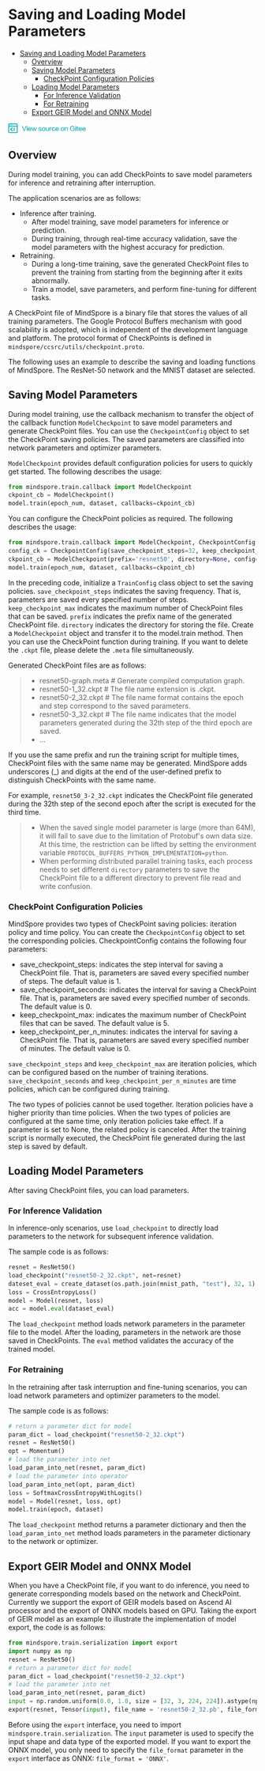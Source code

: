 # Saving and Loading Model Parameters

<!-- TOC -->

- [Saving and Loading Model Parameters](#saving-and-loading-model-parameters)
    - [Overview](#overview)
    - [Saving Model Parameters](#saving-model-parameters)
        - [CheckPoint Configuration Policies](#checkpoint-configuration-policies)
    - [Loading Model Parameters](#loading-model-parameters)
        - [For Inference Validation](#for-inference-validation)
        - [For Retraining](#for-retraining)
    - [Export GEIR Model and ONNX Model](#export-geir-model-and-onnx-model)

<!-- /TOC -->

<a href="https://gitee.com/mindspore/docs/blob/master/tutorials/source_en/use/saving_and_loading_model_parameters.md" target="_blank"><img src="../_static/logo_source.png"></a>

## Overview

During model training, you can add CheckPoints to save model parameters for inference and retraining after interruption.

The application scenarios are as follows:

- Inference after training.
    - After model training, save model parameters for inference or prediction.
    - During training, through real-time accuracy validation, save the model parameters with the highest accuracy for prediction.
- Retraining.
    - During a long-time training, save the generated CheckPoint files to prevent the training from starting from the beginning after it exits abnormally.
    - Train a model, save parameters, and perform fine-tuning for different tasks.

A CheckPoint file of MindSpore is a binary file that stores the values of all training parameters. The Google Protocol Buffers mechanism with good scalability is adopted, which is independent of the development language and platform.
The protocol format of CheckPoints is defined in `mindspore/ccsrc/utils/checkpoint.proto`.

The following uses an example to describe the saving and loading functions of MindSpore. The ResNet-50 network and the MNIST dataset are selected.

## Saving Model Parameters
During model training, use the callback mechanism to transfer the object of the callback function `ModelCheckpoint` to save model parameters and generate CheckPoint files.
You can use the `CheckpointConfig` object to set the CheckPoint saving policies.
The saved parameters are classified into network parameters and optimizer parameters.

`ModelCheckpoint` provides default configuration policies for users to quickly get started.
The following describes the usage:
```python
from mindspore.train.callback import ModelCheckpoint
ckpoint_cb = ModelCheckpoint()
model.train(epoch_num, dataset, callbacks=ckpoint_cb)
```

You can configure the CheckPoint policies as required.
The following describes the usage:

```python
from mindspore.train.callback import ModelCheckpoint, CheckpointConfig
config_ck = CheckpointConfig(save_checkpoint_steps=32, keep_checkpoint_max=10)
ckpoint_cb = ModelCheckpoint(prefix='resnet50', directory=None, config=config_ck)
model.train(epoch_num, dataset, callbacks=ckpoint_cb)
```

In the preceding code, initialize a `TrainConfig` class object to set the saving policies.
`save_checkpoint_steps` indicates the saving frequency. That is, parameters are saved every specified number of steps. `keep_checkpoint_max` indicates the maximum number of CheckPoint files that can be saved.
`prefix` indicates the prefix name of the generated CheckPoint file. `directory` indicates the directory for storing the file.
Create a `ModelCheckpoint` object and transfer it to the model.train method. Then you can use the CheckPoint function during training.
If you want to delete the `.ckpt` file, please delete the `.meta` file simultaneously.

Generated CheckPoint files are as follows:

> - resnet50-graph.meta # Generate compiled computation graph.
> - resnet50-1_32.ckpt  # The file name extension is .ckpt.
> - resnet50-2_32.ckpt  # The file name format contains the epoch and step correspond to the saved parameters.
> - resnet50-3_32.ckpt  # The file name indicates that the model parameters generated during the 32th step of the third epoch are saved.
> - ...


If you use the same prefix and run the training script for multiple times, CheckPoint files with the same name may be generated.
MindSpore adds underscores (_) and digits at the end of the user-defined prefix to distinguish CheckPoints with the same name.

For example, `resnet50_3-2_32.ckpt` indicates the CheckPoint file generated during the 32th step of the second epoch after the script is executed for the third time.

> - When the saved single model parameter is large (more than 64M), it will fail to save due to the limitation of Protobuf's own data size. At this time, the restriction can be lifted by setting the environment variable `PROTOCOL_BUFFERS_PYTHON_IMPLEMENTATION=python`.
> - When performing distributed parallel training tasks, each process needs to set different `directory` parameters to save the CheckPoint file to a different directory to prevent file read and write confusion.

### CheckPoint Configuration Policies

MindSpore provides two types of CheckPoint saving policies: iteration policy and time policy. You can create the `CheckpointConfig` object to set the corresponding policies.
CheckpointConfig contains the following four parameters:

- save_checkpoint_steps: indicates the step interval for saving a CheckPoint file. That is, parameters are saved every specified number of steps. The default value is 1.
- save_checkpoint_seconds: indicates the interval for saving a CheckPoint file. That is, parameters are saved every specified number of seconds. The default value is 0.
- keep_checkpoint_max: indicates the maximum number of CheckPoint files that can be saved. The default value is 5.
- keep_checkpoint_per_n_minutes: indicates the interval for saving a CheckPoint file. That is, parameters are saved every specified number of minutes. The default value is 0.

`save_checkpoint_steps` and `keep_checkpoint_max` are iteration policies, which can be configured based on the number of training iterations.
`save_checkpoint_seconds` and `keep_checkpoint_per_n_minutes` are time policies, which can be configured during training.

The two types of policies cannot be used together. Iteration policies have a higher priority than time policies. When the two types of policies are configured at the same time, only iteration policies take effect.
If a parameter is set to None, the related policy is canceled.
After the training script is normally executed, the CheckPoint file generated during the last step is saved by default.


## Loading Model Parameters

After saving CheckPoint files, you can load parameters.

### For Inference Validation

In inference-only scenarios, use `load_checkpoint` to directly load parameters to the network for subsequent inference validation.

The sample code is as follows:

```python
resnet = ResNet50()
load_checkpoint("resnet50-2_32.ckpt", net=resnet)
dateset_eval = create_dataset(os.path.join(mnist_path, "test"), 32, 1) # define the test dataset
loss = CrossEntropyLoss()
model = Model(resnet, loss)
acc = model.eval(dataset_eval)
```

The `load_checkpoint` method loads network parameters in the parameter file to the model. After the loading, parameters in the network are those saved in CheckPoints.
The `eval` method validates the accuracy of the trained model.

### For Retraining

In the retraining after task interruption and fine-tuning scenarios, you can load network parameters and optimizer parameters to the model.

The sample code is as follows:
```python
# return a parameter dict for model
param_dict = load_checkpoint("resnet50-2_32.ckpt")
resnet = ResNet50()
opt = Momentum()
# load the parameter into net
load_param_into_net(resnet, param_dict)
# load the parameter into operator
load_param_into_net(opt, param_dict)
loss = SoftmaxCrossEntropyWithLogits()
model = Model(resnet, loss, opt)
model.train(epoch, dataset)
```

The `load_checkpoint` method returns a parameter dictionary and then the `load_param_into_net` method loads parameters in the parameter dictionary to the network or optimizer.

## Export GEIR Model and ONNX Model
When you have a CheckPoint file, if you want to do inference, you need to generate corresponding models based on the network and CheckPoint.
Currently we support the export of GEIR models based on Ascend AI processor and the export of ONNX models based on GPU. Taking the export of GEIR model as an example to illustrate the implementation of model export,
the code is as follows:
```python
from mindspore.train.serialization import export
import numpy as np
resnet = ResNet50()
# return a parameter dict for model
param_dict = load_checkpoint("resnet50-2_32.ckpt")
# load the parameter into net
load_param_into_net(resnet, param_dict)
input = np.random.uniform(0.0, 1.0, size = [32, 3, 224, 224]).astype(np.float32)
export(resnet, Tensor(input), file_name = 'resnet50-2_32.pb', file_format = 'GEIR')
```
Before using the `export` interface, you need to import` mindspore.train.serialization`.
The `input` parameter is used to specify the input shape and data type of the exported model.
If you want to export the ONNX model, you only need to specify the `file_format` parameter in the` export` interface as ONNX: `file_format = 'ONNX'`.
